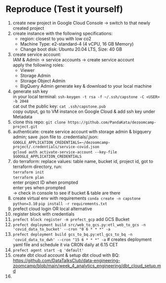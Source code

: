 # Reproduce (Test it yourself)

1. create new project in Google Cloud Console &rarr; switch to that newly created project
2. create instance with the following specifications:
    - region: closest to you with low co2
    - Machine Type: e2-standard-4 (4 vCPU, 16 GB Memory)
    - Change boot disk: Ubuntu 20.04 LTS, Size: 40 GB
3. create service account: <br>
    IAM & Admin &rarr; service accounts &rarr; create service account <br>
    apply the following roles:
    - Viewer
    - Storage Admin 
    - Storage Object Admin 
    - BigQuery Admin
    generate key & download to your local machine
4. generate ssh key <br>
    in your local terminal: `ssh-keygen -t rsa -f ~/.ssh/capstone -C <USER> -b 2048` <br>
    cat out the public key: `cat .ssh/capstone.pub` <br>
    copy output, go to VM instance on Google Cloud & add ssh key under Metadata
5. clone this repo:
    `git clone https://github.com/PandaKata/dezoomcamp-project.git`
7. authenticate: create service account with storage admin & bigquery admin; save .json file to .credentials/<filename>.json:
    <br>
    `GOOGLE_APPLICATION_CREDENTIALS=~/dezoomcamp-project/.credentials/service-covid.json`
    <br>
    `gcloud auth activate-service-account --key-file $GOOGLE_APPLICATION_CREDENTIALS`
7. do terraform: replace values: table name, bucket id, project id, got to terraform directory, run:
    <br>
    `terraform init`
    <br>
    `terraform plan`
    <br> 
    enter project ID when prompted
    <br> 
    enter yes when prompted 
    <br> 
    &rarr; check in console to see if bucket & table are there
8. create virtual env with requirements `conda create -n capstone python=3.10` `pip install -r requirements.txt`
9. prefect cloud login OR local alternative
10. register block with credentials
11. `prefect block register -m prefect_gcp` add GCS Bucket
12. `prefect deployment build src/web_to_gcs.py:etl_web_to_gcs -n 'covid_data_to_bucket' --cron "0 6 * * *" -a`
13. `prefect deployment build gcs_to_bq.py:etl_gcs_to_bq -n 'covid_data_to_dwh' --cron "15 6 * * *" -a` # creates deployment yaml file and schedule it via CRON daily at 6.15 CET 
14. `prefect agent start -q 'default'`
15. create dbt cloud account & setup dbt cloud with BQ: https://github.com/DataTalksClub/data-engineering-zoomcamp/blob/main/week_4_analytics_engineering/dbt_cloud_setup.md
16. 
